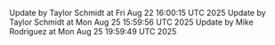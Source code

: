 Update by Taylor Schmidt at Fri Aug 22 16:00:15 UTC 2025
Update by Taylor Schmidt at Mon Aug 25 15:59:56 UTC 2025
Update by Mike Rodriguez at Mon Aug 25 19:59:49 UTC 2025
